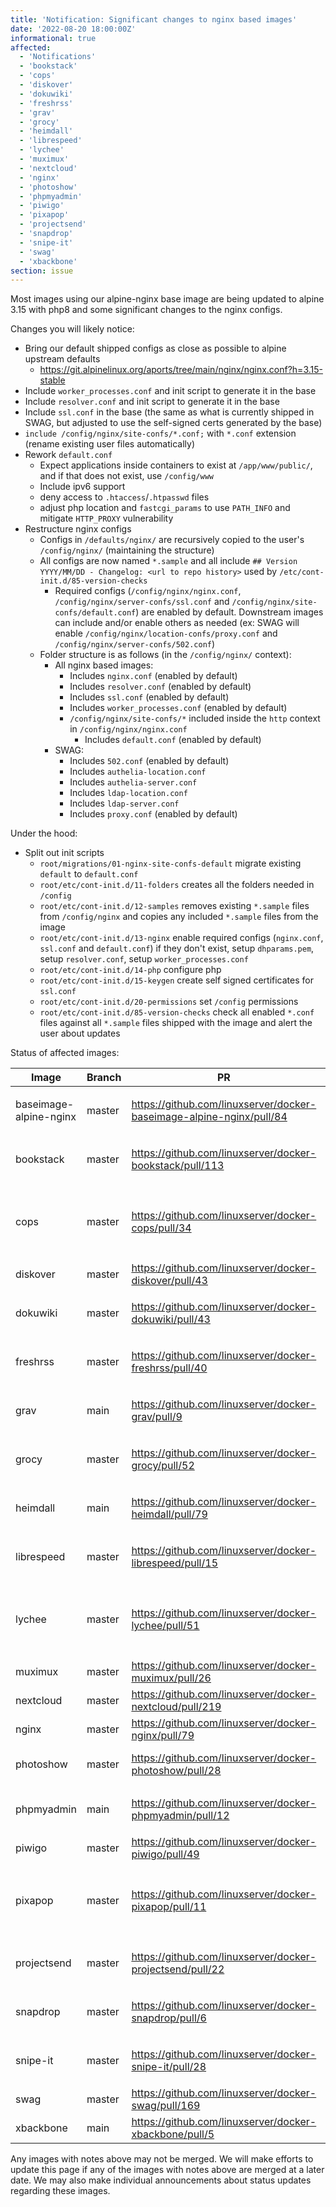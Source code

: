 ```yaml
---
title: 'Notification: Significant changes to nginx based images'
date: '2022-08-20 18:00:00Z'
informational: true
affected:
  - 'Notifications'
  - 'bookstack'
  - 'cops'
  - 'diskover'
  - 'dokuwiki'
  - 'freshrss'
  - 'grav'
  - 'grocy'
  - 'heimdall'
  - 'librespeed'
  - 'lychee'
  - 'muximux'
  - 'nextcloud'
  - 'nginx'
  - 'photoshow'
  - 'phpmyadmin'
  - 'piwigo'
  - 'pixapop'
  - 'projectsend'
  - 'snapdrop'
  - 'snipe-it'
  - 'swag'
  - 'xbackbone'
section: issue
---
```

Most images using our alpine-nginx base image are being updated to alpine 3.15 with php8 and some significant changes to the nginx configs.

Changes you will likely notice:

- Bring our default shipped configs as close as possible to alpine upstream defaults
  - <https://git.alpinelinux.org/aports/tree/main/nginx/nginx.conf?h=3.15-stable>
- Include `worker_processes.conf` and init script to generate it in the base
- Include `resolver.conf` and init script to generate it in the base
- Include `ssl.conf` in the base (the same as what is currently shipped in SWAG, but adjusted to use the self-signed certs generated by the base)
- `include /config/nginx/site-confs/*.conf;` with `*.conf` extension (rename existing user files automatically)
- Rework `default.conf`
  - Expect applications inside containers to exist at `/app/www/public/`, and if that does not exist, use `/config/www`
  - Include ipv6 support
  - deny access to `.htaccess`/`.htpasswd` files
  - adjust php location and `fastcgi_params` to use `PATH_INFO` and mitigate `HTTP_PROXY` vulnerability
- Restructure nginx configs
  - Configs in `/defaults/nginx/` are recursively copied to the user's `/config/nginx/` (maintaining the structure)
  - All configs are now named `*.sample` and all include `## Version YYYY/MM/DD - Changelog: <url to repo history>` used by `/etc/cont-init.d/85-version-checks`
    - Required configs (`/config/nginx/nginx.conf`, `/config/nginx/server-confs/ssl.conf` and `/config/nginx/site-confs/default.conf`) are enabled by default. Downstream images can include and/or enable others as needed (ex: SWAG will enable `/config/nginx/location-confs/proxy.conf` and `/config/nginx/server-confs/502.conf`)
  - Folder structure is as follows (in the `/config/nginx/` context):
    - All nginx based images:
      - Includes `nginx.conf` (enabled by default)
      - Includes `resolver.conf` (enabled by default)
      - Includes `ssl.conf` (enabled by default)
      - Includes `worker_processes.conf` (enabled by default)
      - `/config/nginx/site-confs/*` included inside the `http` context in `/config/nginx/nginx.conf`
        - Includes `default.conf` (enabled by default)
    - SWAG:
      - Includes `502.conf` (enabled by default)
      - Includes `authelia-location.conf`
      - Includes `authelia-server.conf`
      - Includes `ldap-location.conf`
      - Includes `ldap-server.conf`
      - Includes `proxy.conf` (enabled by default)

Under the hood:

- Split out init scripts
  - `root/migrations/01-nginx-site-confs-default` migrate existing `default` to `default.conf`
  - `root/etc/cont-init.d/11-folders` creates all the folders needed in `/config`
  - `root/etc/cont-init.d/12-samples` removes existing `*.sample` files from `/config/nginx` and copies any included `*.sample` files from the image
  - `root/etc/cont-init.d/13-nginx` enable required configs (`nginx.conf`, `ssl.conf` and `default.conf`) if they don't exist, setup `dhparams.pem`, setup `resolver.conf`, setup `worker_processes.conf`
  - `root/etc/cont-init.d/14-php` configure php
  - `root/etc/cont-init.d/15-keygen` create self signed certificates for `ssl.conf`
  - `root/etc/cont-init.d/20-permissions` set `/config` permissions
  - `root/etc/cont-init.d/85-version-checks` check all enabled `*.conf` files against all `*.sample` files shipped with the image and alert the user about updates

Status of affected images:

| Image | Branch | PR | Notes |
|---|---|---|---|
| baseimage-alpine-nginx | master | <https://github.com/linuxserver/docker-baseimage-alpine-nginx/pull/84> | Requires users to update `/config/nginx/nginx.conf` and `/config/nginx/site-confs/default.conf` |
| bookstack | master | <https://github.com/linuxserver/docker-bookstack/pull/113> | Requires users to update `/config/nginx/nginx.conf` and `/config/nginx/site-confs/default.conf` |
| cops | master | <https://github.com/linuxserver/docker-cops/pull/34> | Requires users to update `/config/nginx/nginx.conf` and `/config/nginx/site-confs/default.conf`, composer dependencies not compatible with php8 |
| diskover | master | <https://github.com/linuxserver/docker-diskover/pull/43> |  |
| dokuwiki | master | <https://github.com/linuxserver/docker-dokuwiki/pull/43> | Requires users to update `/config/nginx/nginx.conf` and `/config/nginx/site-confs/default.conf` |
| freshrss | master | <https://github.com/linuxserver/docker-freshrss/pull/40> | Requires users to update `/config/nginx/nginx.conf` and `/config/nginx/site-confs/default.conf` |
| grav | main | <https://github.com/linuxserver/docker-grav/pull/9> | Requires users to update `/config/nginx/nginx.conf` and `/config/nginx/site-confs/default.conf` |
| grocy | master | <https://github.com/linuxserver/docker-grocy/pull/52> | Requires users to update `/config/nginx/nginx.conf` and `/config/nginx/site-confs/default.conf` |
| heimdall | main | <https://github.com/linuxserver/docker-heimdall/pull/79> | Requires users to update `/config/nginx/nginx.conf` and `/config/nginx/site-confs/default.conf` |
| librespeed | master | <https://github.com/linuxserver/docker-librespeed/pull/15> | Requires users to update `/config/nginx/nginx.conf` and `/config/nginx/site-confs/default.conf` |
| lychee | master | <https://github.com/linuxserver/docker-lychee/pull/51> | Requires users to update `/config/nginx/nginx.conf` and `/config/nginx/site-confs/default.conf`, composer dependencies not compatible with php8 |
| muximux | master | <https://github.com/linuxserver/docker-muximux/pull/26> |  |
| nextcloud | master | <https://github.com/linuxserver/docker-nextcloud/pull/219> |  |
| nginx | master | <https://github.com/linuxserver/docker-nginx/pull/79> |  |
| photoshow | master | <https://github.com/linuxserver/docker-photoshow/pull/28> | uses deprecated function [get_magic_quotes_gpc](https://www.php.net/manual/en/function.get-magic-quotes-gpc.php), not compatible with php8 |
| phpmyadmin | main | <https://github.com/linuxserver/docker-phpmyadmin/pull/12> | Requires users to update `/config/nginx/nginx.conf` and `/config/nginx/site-confs/default.conf` |
| piwigo | master | <https://github.com/linuxserver/docker-piwigo/pull/49> |  |
| pixapop | master | <https://github.com/linuxserver/docker-pixapop/pull/11> | Requires users to update `/config/nginx/nginx.conf` and `/config/nginx/site-confs/default.conf`, composer dependencies not compatible with php8 |
| projectsend | master | <https://github.com/linuxserver/docker-projectsend/pull/22> | Requires users to update `/config/nginx/nginx.conf` and `/config/nginx/site-confs/default.conf` |
| snapdrop | master | <https://github.com/linuxserver/docker-snapdrop/pull/6> | Requires users to update `/config/nginx/nginx.conf` and `/config/nginx/site-confs/default.conf` |
| snipe-it | master | <https://github.com/linuxserver/docker-snipe-it/pull/28> | Requires users to update `/config/nginx/nginx.conf` and `/config/nginx/site-confs/default.conf` |
| swag | master | <https://github.com/linuxserver/docker-swag/pull/169> |  |
| xbackbone | main | <https://github.com/linuxserver/docker-xbackbone/pull/5> |  |

Any images with notes above may not be merged. We will make efforts to update this page if any of the images with notes above are merged at a later date. We may also make individual announcements about status updates regarding these images.
